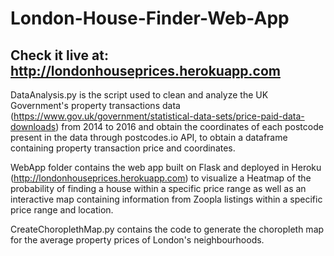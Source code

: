 # London-House-Finder-Web-App

## Check it live at: http://londonhouseprices.herokuapp.com

DataAnalysis.py is the script used to clean and analyze the UK Government's property transactions data (https://www.gov.uk/government/statistical-data-sets/price-paid-data-downloads) from 2014 to 2016 and obtain the coordinates of each postcode present in the data through postcodes.io API, to obtain a dataframe containing property transaction price and coordinates.

WebApp folder contains the web app built on Flask and deployed in Heroku (http://londonhouseprices.herokuapp.com) to visualize a Heatmap of the probability of finding a house within a specific price range as well as an interactive map containing information from Zoopla listings within a specific price range and location.

CreateChoroplethMap.py contains the code to generate the choropleth map for the average property prices of London's neighbourhoods.
